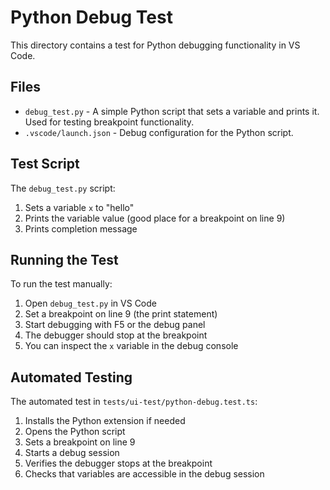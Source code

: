 # Python Debug Test

This directory contains a test for Python debugging functionality in VS Code.

## Files

- `debug_test.py` - A simple Python script that sets a variable and prints it. Used for testing breakpoint functionality.
- `.vscode/launch.json` - Debug configuration for the Python script.

## Test Script

The `debug_test.py` script:

1. Sets a variable `x` to "hello"
2. Prints the variable value (good place for a breakpoint on line 9)
3. Prints completion message

## Running the Test

To run the test manually:

1. Open `debug_test.py` in VS Code
2. Set a breakpoint on line 9 (the print statement)
3. Start debugging with F5 or the debug panel
4. The debugger should stop at the breakpoint
5. You can inspect the `x` variable in the debug console

## Automated Testing

The automated test in `tests/ui-test/python-debug.test.ts`:

1. Installs the Python extension if needed
2. Opens the Python script
3. Sets a breakpoint on line 9
4. Starts a debug session
5. Verifies the debugger stops at the breakpoint
6. Checks that variables are accessible in the debug session

